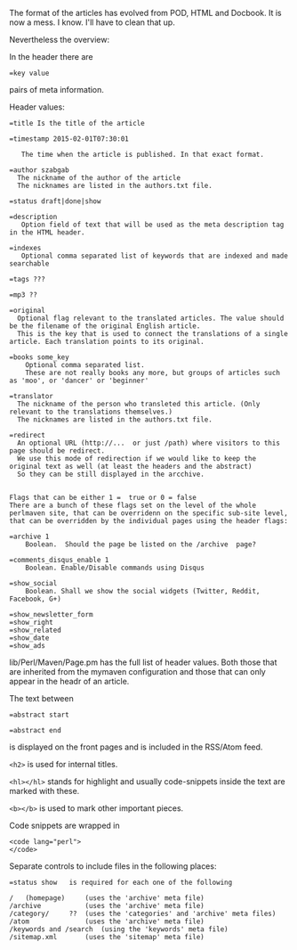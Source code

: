 The format of the articles has evolved from POD, HTML and Docbook. It is now a mess. I know. I'll have to clean that up.

Nevertheless the overview:

In the header there are

    =key value

pairs of meta information.

Header values:

    =title Is the title of the article

    =timestamp 2015-02-01T07:30:01

       The time when the article is published. In that exact format.

    =author szabgab
      The nickname of the author of the article
      The nicknames are listed in the authors.txt file.

    =status draft|done|show

    =description
       Option field of text that will be used as the meta description tag in the HTML header.

    =indexes
       Optional comma separated list of keywords that are indexed and made searchable

    =tags ???

    =mp3 ??

    =original
      Optional flag relevant to the translated articles. The value should be the filename of the original English article.
      This is the key that is used to connect the translations of a single article. Each translation points to its original.

    =books some_key
        Optional comma separated list.
        These are not really books any more, but groups of articles such as 'moo', or 'dancer' or 'beginner'

    =translator
      The nickname of the person who transleted this article. (Only relevant to the translations themselves.)
      The nicknames are listed in the authors.txt file.

    =redirect
      An optional URL (http://...  or just /path) where visitors to this page should be redirect.
      We use this mode of redirection if we would like to keep the original text as well (at least the headers and the abstract)
      So they can be still displayed in the arcchive.


    Flags that can be either 1 =  true or 0 = false
    There are a bunch of these flags set on the level of the whole perlmaven site, that can be overridenn on the specific sub-site level,
    that can be overridden by the individual pages using the header flags:

    =archive 1
        Boolean.  Should the page be listed on the /archive  page?

    =comments_disqus_enable 1
        Boolean. Enable/Disable commands using Disqus
	
    =show_social
        Boolean. Shall we show the social widgets (Twitter, Reddit, Facebook, G+)

    =show_newsletter_form
    =show_right
    =show_related
    =show_date
    =show_ads


lib/Perl/Maven/Page.pm has the full list of header values. Both those that are inherited from the mymaven configuration and those
that can only appear in the headr of an article.


The text between

    =abstract start

    =abstract end

is displayed on the front pages and is included in the RSS/Atom feed.


`<h2>` is used for internal titles.

`<hl></hl>` stands for highlight and usually code-snippets inside the text are marked with these.

`<b></b>` is used to mark other important pieces. 

Code snippets are wrapped in 

    <code lang="perl">
    </code>


Separate controls to include files in the following places:

    =status show   is required for each one of the following

    /   (homepage)     (uses the 'archive' meta file)
    /archive           (uses the 'archive' meta file)
    /category/     ??  (uses the 'categories' and 'archive' meta files)
    /atom              (uses the 'archive' meta file)
    /keywords and /search  (using the 'keywords' meta file)
    /sitemap.xml       (uses the 'sitemap' meta file)




